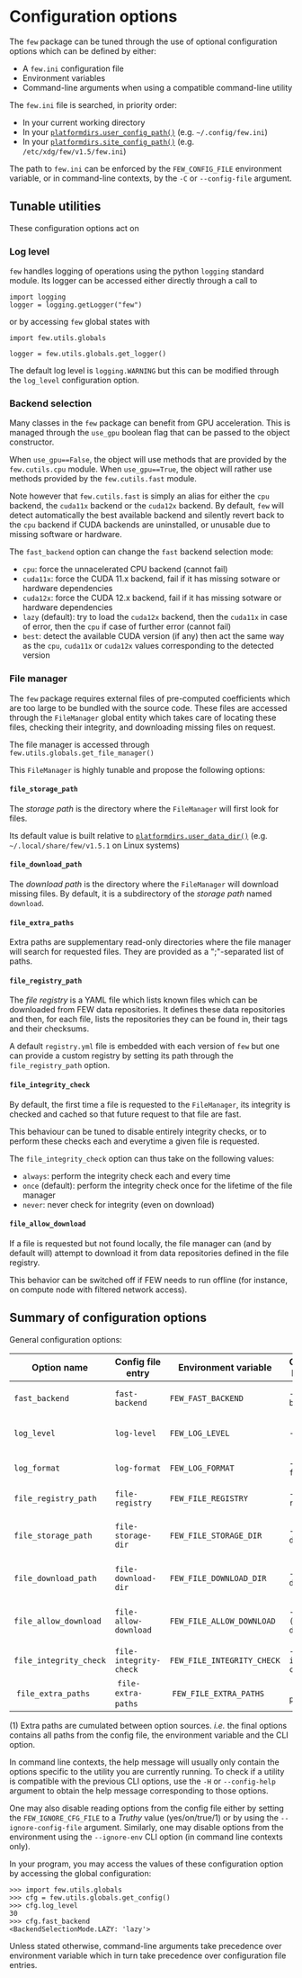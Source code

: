 # Configuration options

The `few` package can be tuned through the use of optional configuration options which can be defined by either:

- A `few.ini` configuration file
- Environment variables
- Command-line arguments when using a compatible command-line utility

The `few.ini` file is searched, in priority order:

- In your current working directory
- In your [`platformdirs.user_config_path()`](https://github.com/tox-dev/platformdirs/blob/main/README.rst) (e.g. `~/.config/few.ini`)
- In your [`platformdirs.site_config_path()`](https://github.com/tox-dev/platformdirs/blob/main/README.rst) (e.g. `/etc/xdg/few/v1.5/few.ini`)

The path to `few.ini` can be enforced by the `FEW_CONFIG_FILE` environment variable, or in command-line contexts, by the `-C` or `--config-file` argument.

## Tunable utilities

These configuration options act on

### Log level

`few` handles logging of operations using the python `logging` standard module.
Its logger can be accessed either directly through a call to

```py3
import logging
logger = logging.getLogger("few")
```

or by accessing `few` global states with

```py3
import few.utils.globals

logger = few.utils.globals.get_logger()
```

The default log level is `logging.WARNING` but this can be modified through the `log_level` configuration option.

### Backend selection

Many classes in the `few` package can benefit from GPU acceleration. This is managed through the `use_gpu` boolean flag that
can be passed to the object constructor.

When `use_gpu==False`, the object will use methods that are provided by the `few.cutils.cpu` module. When `use_gpu==True`, the
object will rather use methods provided by the `few.cutils.fast` module.

Note however that `few.cutils.fast` is simply an alias for either the `cpu` backend, the `cuda11x` backend or the `cuda12x` backend.
By default, `few` will detect automatically the best available backend and silently revert back to the `cpu` backend
if CUDA backends are uninstalled, or unusable due to missing software or hardware.

The `fast_backend` option can change the `fast` backend selection mode:

- `cpu`: force the unnacelerated CPU backend (cannot fail)
- `cuda11x`: force the CUDA 11.x backend, fail if it has missing sotware or hardware dependencies
- `cuda12x`: force the CUDA 12.x backend, fail if it has missing sotware or hardware dependencies
- `lazy` (default): try to load the `cuda12x` backend, then the `cuda11x` in case of error, then the `cpu` if case of further error (cannot fail)
- `best`: detect the available CUDA version (if any) then act the same way as the `cpu`, `cuda11x` or `cuda12x` values corresponding to the detected version

### File manager

The `few` package requires external files of pre-computed coefficients which are too large to be bundled with the source code.
These files are accessed through the `FileManager` global entity which takes care of locating these files, checking their integrity,
and downloading missing files on request.

The file manager is accessed through `few.utils.globals.get_file_manager()`

This `FileManager` is highly tunable and propose the following options:

#### `file_storage_path`

The *storage path* is the directory where the `FileManager` will first look for files.

Its default value is built relative to [`platformdirs.user_data_dir()`](https://github.com/tox-dev/platformdirs/blob/main/README.rst)
(e.g. `~/.local/share/few/v1.5.1` on Linux systems)

#### `file_download_path`

The *download path* is the directory where the `FileManager` will download missing files.
By default, it is a subdirectory of the *storage path* named `download`.

#### `file_extra_paths`

Extra paths are supplementary read-only directories where the file manager will search for requested files.
They are provided as a ";"-separated list of paths.

#### `file_registry_path`

The *file registry* is a YAML file which lists known files which can be downloaded from FEW data repositories.
It defines these data repositories and then, for each file, lists the repositories they can be found in, their tags and their checksums.

A default `registry.yml` file is embedded with each version of `few` but one can provide a custom registry by setting its path
through the `file_registry_path` option.

#### `file_integrity_check`

By default, the first time a file is requested to the `FileManager`, its integrity is checked and cached so that future request to that
file are fast.

This behaviour can be tuned to disable entirely integrity checks, or to perform these checks each and everytime a given file is requested.

The `file_integrity_check` option can thus take on the following values:

- `always`: perform the integrity check each and every time
- `once` (default): perform the integrity check once for the lifetime of the file manager
- `never`: never check for integrity (even on download)

#### `file_allow_download`

If a file is requested but not found locally, the file manager can (and by default will) attempt to download it
from data repositories defined in the file registry.

This behavior can be switched off if FEW needs to run offline (for instance, on compute node with filtered network access).

## Summary of configuration options

General configuration options:

| Option name | Config file entry | Environment variable | Command-line option | Authorized values | Comment |
|---|---|---|---|---|---|
| `fast_backend` | `fast-backend` | `FEW_FAST_BACKEND` | `--fast-backend` | `cpu`, `cuda11x`, `cuda12x`, `lazy`, `best` |  |
| `log_level` | `log-level` | `FEW_LOG_LEVEL` | `--log-level` | `DEBUG`, `INFO`, `WARNING`, `ERROR`, `CRITICAL` |  |
| `log_format` | `log-format` | `FEW_LOG_FORMAT` | `--log-format` | Any format string supported by [`logging.Formatter`](https://docs.python.org/3/library/logging.html#logging.Formatter) |  |
| `file_registry_path` | `file-registry` | `FEW_FILE_REGISTRY` | `--file-registry` | Path to a `registry.yml` file |  |
| `file_storage_path` | `file-storage-dir` | `FEW_FILE_STORAGE_DIR` | `--storage-dir` | Absolute path, or relative to current working directory | Directory must already exist |
| `file_download_path` | `file-download-dir` | `FEW_FILE_DOWNLOAD_DIR` | `--download-dir` | Absolute path, or relative to the storage directory |  |
| `file_allow_download` | `file-allow-download` | `FEW_FILE_ALLOW_DOWNLOAD` | `--(no-)file-download` | Truthy (`yes`, `true`, `on`, `1`) or Falsy (`no`, `false`, `off`, `0`) value |  |
| `file_integrity_check` | `file-integrity-check` | `FEW_FILE_INTEGRITY_CHECK` | `--file-integrity-check` | `never`, `once`, `always`  |  |
| `file_extra_paths` | `file-extra-paths` | `FEW_FILE_EXTRA_PATHS` | `--extra-path` | ";"-separated list of directories | (1) |

(1) Extra paths are cumulated between option sources. *i.e.* the final options contains all paths from the config file, the environment variable and the CLI option.

In command line contexts, the help message will usually only contain the options specific to the utility you are currently running.
To check if a utility is compatible with the previous CLI options, use the `-H` or `--config-help` argument to obtain the help message
corresponding to those options.

One may also disable reading options from the config file either by setting the `FEW_IGNORE_CFG_FILE` to a *Truthy* value (yes/on/true/1) or by using the `--ignore-config-file` argument.
Similarly, one may disable options from the environment using the `--ignore-env` CLI option (in command line contexts only).

In your program, you may access the values of these configuration option by accessing the global configuration:

```py3
>>> import few.utils.globals
>>> cfg = few.utils.globals.get_config()
>>> cfg.log_level
30
>>> cfg.fast_backend
<BackendSelectionMode.LAZY: 'lazy'>
```

Unless stated otherwise, command-line arguments take precedence over environment variable which in turn take precedence over configuration file entries.
